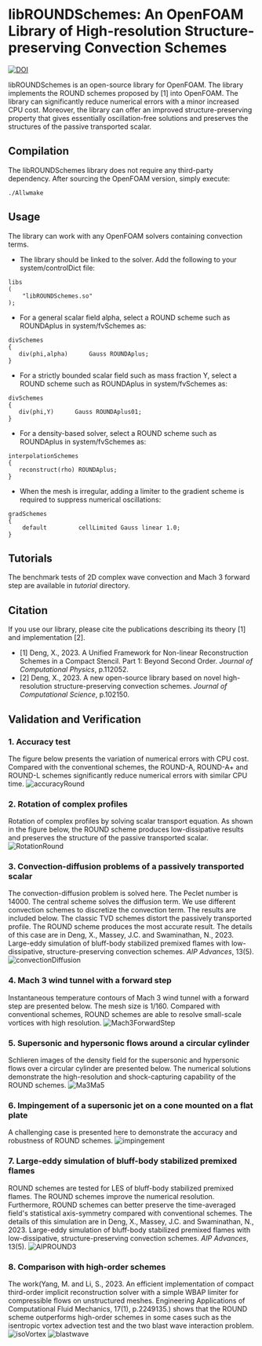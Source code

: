 # libROUNDSchemes: An OpenFOAM Library of High-resolution Structure-preserving Convection Schemes
[![DOI](https://zenodo.org/badge/570191772.svg)](https://zenodo.org/badge/latestdoi/570191772)

libROUNDSchemes is an open-source library for OpenFOAM. The library implements the ROUND schemes proposed by [1] into OpenFOAM. The library can significantly reduce numerical errors with a minor increased CPU cost. Moreover, the library can offer an improved structure-preserving property that gives essentially oscillation-free solutions and preserves the structures of the passive transported scalar.

## Compilation

The libROUNDSchemes library does not require any third-party dependency.
After sourcing the OpenFOAM version, simply execute:

```
./Allwmake
```
## Usage

The library can work with any OpenFOAM solvers containing convection terms.

* The library should be linked to the solver. Add the following to your system/controlDict file:

```
libs
(
    "libROUNDSchemes.so" 
);
```

* For a general scalar field alpha, select a ROUND scheme such as ROUNDAplus in system/fvSchemes as:

```
divSchemes
{
   div(phi,alpha)      Gauss ROUNDAplus;
}
```

* For a strictly bounded scalar field such as mass fraction Y, select a ROUND scheme such as ROUNDAplus in system/fvSchemes as:

```
divSchemes
{
   div(phi,Y)      Gauss ROUNDAplus01;
}
```

* For a density-based solver, select a ROUND scheme such as ROUNDAplus in system/fvSchemes as:

```
interpolationSchemes
{
   reconstruct(rho) ROUNDAplus;
}
```
* When the mesh is irregular, adding a limiter to the gradient scheme is required to suppress numerical oscillations:

```
gradSchemes
{
    default         cellLimited Gauss linear 1.0;
}
```

## Tutorials
The benchmark tests of 2D complex wave convection and Mach 3 forward step are available in _tutorial_ directory.

## Citation

If you use our library, please cite the publications describing its theory [1] and implementation [2].
- [1] Deng, X., 2023. A Unified Framework for Non-linear Reconstruction Schemes in a Compact Stencil. Part 1: Beyond Second Order. *Journal of Computational Physics*, p.112052.
- [2] Deng, X., 2023. A new open-source library based on novel high-resolution structure-preserving convection schemes. *Journal of Computational Science*, p.102150.

## Validation and Verification
### 1. Accuracy test
The figure below presents the variation of numerical errors with CPU cost. Compared with the conventional schemes, the ROUND-A, ROUND-A+ and ROUND-L schemes significantly reduce numerical errors with similar CPU time.
![accuracyRound](https://github.com/user-attachments/assets/bfe0869d-e9fd-44a8-9838-bf7921898725)

### 2. Rotation of complex profiles
Rotation of complex profiles by solving scalar transport equation. As shown in the figure below, the ROUND scheme produces low-dissipative results and preserves the structure of the passive transported scalar.
![RotationRound](https://github.com/user-attachments/assets/2f32c4b8-1ddb-4b1a-81d8-59e17f3b1535)


### 3. Convection-diffusion problems of a passively transported scalar
The convection-diffusion problem is solved here. The Peclet number is 14000. The central scheme solves the diffusion term. We use different convection schemes to discretize the convection term. The results are included below. The classic TVD schemes distort the passively transported profile. The ROUND scheme produces the most accurate result. The details of this case are in Deng, X., Massey, J.C. and Swaminathan, N., 2023. Large-eddy simulation of bluff-body stabilized premixed flames with low-dissipative, structure-preserving convection schemes. *AIP Advances*, 13(5).
![convectionDiffusion](https://github.com/user-attachments/assets/5458f13d-b0df-4d75-9959-108a3f8cc2a8)

### 4. Mach 3 wind tunnel with a forward step
Instantaneous temperature contours of Mach 3 wind tunnel with a forward step are presented below. The mesh size is 1/160. Compared with conventional schemes, ROUND schemes are able to resolve small-scale vortices with high resolution.
![Mach3ForwardStep](https://github.com/user-attachments/assets/53ea5720-28d7-430b-97c6-2f72806c2bc2)

### 5. Supersonic and hypersonic flows around a circular cylinder
Schlieren images of the density field for the supersonic and hypersonic flows over a circular cylinder are presented below. The numerical solutions demonstrate the high-resolution and shock-capturing capability of the ROUND schemes.
![Ma3Ma5](https://github.com/user-attachments/assets/7b5dcc1b-6c22-4bee-899d-c773410fb6b3)

### 6. Impingement of a supersonic jet on a cone mounted on a flat plate
A challenging case is presented here to demonstrate the accuracy and robustness of ROUND schemes.
![impingement](https://github.com/user-attachments/assets/2c4d9650-d274-4b22-b19e-edb00666b429)


### 7. Large-eddy simulation of bluff-body stabilized premixed flames
ROUND schemes are tested for LES of bluff-body stabilized premixed flames. The ROUND schemes improve the numerical resolution. Furthermore, ROUND schemes can better preserve the time-averaged field's statistical axis-symmetry compared with conventional schemes. The details of this simulation are in Deng, X., Massey, J.C. and Swaminathan, N., 2023. Large-eddy simulation of bluff-body stabilized premixed flames with low-dissipative, structure-preserving convection schemes. *AIP Advances*, 13(5).
![AIPROUND3](https://github.com/user-attachments/assets/d6801104-6a94-45e4-8507-53a1bb4fdb0e)


### 8. Comparison with high-order schemes
The work(Yang, M. and Li, S., 2023. An efficient implementation of compact third-order implicit reconstruction solver with a simple WBAP limiter for compressible flows on unstructured meshes. Engineering Applications of Computational Fluid Mechanics, 17(1), p.2249135.) shows that the ROUND scheme outperforms high-order schemes in some cases such as the isentropic vortex advection test and the two blast wave interaction problem.
![isoVortex](https://github.com/user-attachments/assets/d394e4aa-fcc4-4f60-a01d-3589cf700d8c)
![blastwave](https://github.com/user-attachments/assets/b4fd6625-87b5-425d-a35f-a990006b1da6)


